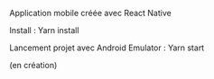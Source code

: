 Application mobile créée avec React Native


Install : Yarn install


Lancement projet avec Android Emulator : Yarn start


(en création)
